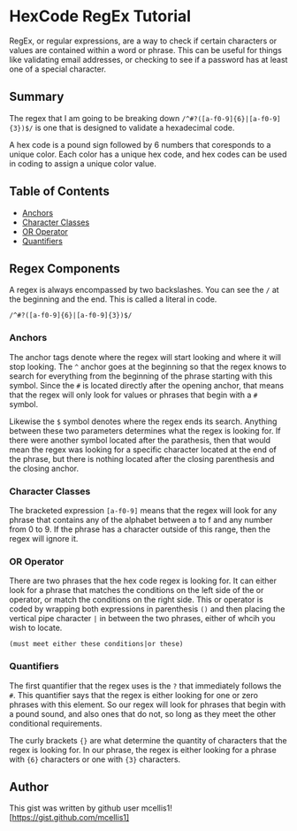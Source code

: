 # HexCode RegEx Tutorial

RegEx, or regular expressions, are a way to check if certain characters or values are contained within a word or phrase. This can be useful for things like validating email addresses, or checking to see if a password has at least one of a special character.

## Summary

The regex that I am going to be breaking down `/^#?([a-f0-9]{6}|[a-f0-9]{3})$/` is one that is designed to validate a hexadecimal code. 

A hex code is a pound sign followed by 6 numbers that coresponds to a unique color. Each color has a unique hex code, and hex codes can be used in coding to assign a unique color value.

## Table of Contents

- [Anchors](#anchors)
- [Character Classes](#character-classes)
- [OR Operator](#or-operator)
- [Quantifiers](#quantifiers)

## Regex Components

A regex is always encompassed by two backslashes. You can see the `/` at the beginning and the end. This is called a literal in code.

```/^#?([a-f0-9]{6}|[a-f0-9]{3})$/```

### Anchors

The anchor tags denote where the regex will start looking and where it will stop looking. The `^` anchor goes at the beginning so that the regex knows to search for everything from the beginning of the phrase starting with this symbol. Since the `#` is located directly after the opening anchor, that means that the regex will only look for values or phrases that begin with a `#` symbol.

Likewise the `$` symbol denotes where the regex ends its search. Anything between these two parameters determines what the regex is looking for. If there were another symbol located after the parathesis, then that would mean the regex was looking for a specific character located at the end of the phrase, but there is nothing located after the closing parenthesis and the closing anchor.

### Character Classes

The bracketed expression `[a-f0-9]` means that the regex will look for any phrase that contains any of the alphabet between a to f and any number from 0 to 9. If the phrase has a character outside of this range, then the regex will ignore it.

### OR Operator

There are two phrases that the hex code regex is looking for. It can either look for a phrase that matches the conditions on the left side of the or operator, or match the conditions on the right side. This or operator is coded by wrapping both expressions in parenthesis `()` and then placing the vertical pipe character `|` in between the two phrases, either of whcih you wish to locate.

```(must meet either these conditions|or these)```

### Quantifiers

The first quantifier that the regex uses is the `?` that immediately follows the `#`. This quantifier says that the regex is either looking for one or zero phrases with this element. So our regex will look for phrases that begin with a pound sound, and also ones that do not, so long as they meet the other conditional requirements.

The curly brackets `{}` are what determine the quantity of characters that the regex is looking for. In our phrase, the regex is either looking for a phrase with `{6}` characters or one with `{3}` characters.

## Author

This gist was written by github user mcellis1![https://gist.github.com/mcellis1]
